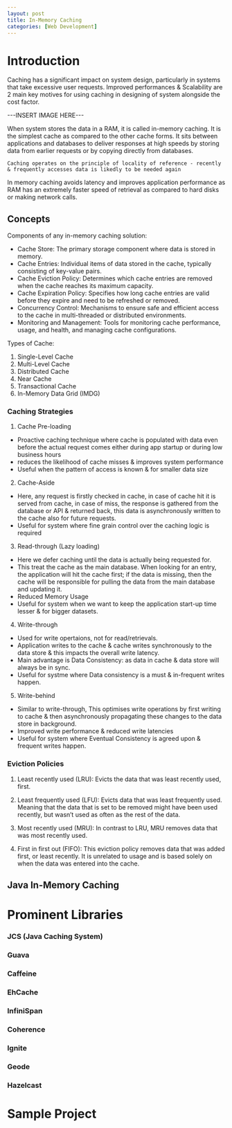 ```yaml
---
layout: post
title: In-Memory Caching
categories: [Web Development]
---
```


# Introduction

Caching has a significant impact on system design, particularly in systems that take excessive user requests. Improved performances & Scalability are 2 main key motives for using caching in designing of system alongside the cost factor.

---INSERT IMAGE HERE---


When system stores the data in a RAM, it is called in-memory caching. It is the simplest cache as compared to the other cache forms. It sits between applications and databases to deliver responses at high speeds by storing data from earlier requests or by copying directly from databases.

`Caching operates on the principle of locality of reference - recently & frequently accesses data is likedly to be needed again`

In memory caching avoids latency and improves application performance as RAM has an extremely faster speed of retrieval as compared to hard disks or making network calls.

## Concepts

Components of any in-memory caching solution:

- Cache Store: The primary storage component where data is stored in memory.
- Cache Entries: Individual items of data stored in the cache, typically consisting of key-value pairs.
- Cache Eviction Policy: Determines which cache entries are removed when the cache reaches its maximum capacity.
- Cache Expiration Policy: Specifies how long cache entries are valid before they expire and need to be refreshed or removed.
- Concurrency Control: Mechanisms to ensure safe and efficient access to the cache in multi-threaded or distributed environments.
- Monitoring and Management: Tools for monitoring cache performance, usage, and health, and managing cache configurations.

Types of Cache:

1. Single-Level Cache
2. Multi-Level Cache
3. Distributed Cache
4. Near Cache
5. Transactional Cache
6. In-Memory Data Grid (IMDG)

### Caching Strategies

1. Cache Pre-loading
- Proactive caching technique where cache is populated with data even before the actual request comes either during app startup or during low business hours
- reduces the likelihood of cache misses & improves system performance
- Useful when the pattern of access is known & for smaller data size

2. Cache-Aside
- Here, any request is firstly checked in cache, in case of cache hit it is served from cache, in case of miss, the response is gathered from the database or API & returned back, this data is asynchronously written to the cache also for future requests.
- Useful for system where fine grain control over the caching logic is required

3. Read-through (Lazy loading)
- Here we defer caching until the data is actually being requested for.
- This treat the cache as the main database. When looking for an entry, the application will hit the cache first; if the data is missing, then the cache will be responsible for pulling the data from the main database and updating it.
- Reduced Memory Usage
- Useful for system when we want to keep the application start-up time lesser & for bigger datasets.

4. Write-through
- Used for write opertaions, not for read/retrievals.
- Application writes to the cache & cache writes synchronously to the data store & this impacts the overall write latency.
- Main advantage is Data Consistency: as data in cache & data store will always be in sync.
- Useful for systme where Data consistency is a must & in-frequent writes happen.

5. Write-behind
- Similar to write-through, This optimises write operations by first writing to cache & then asynchronously propagating these changes to the data store in background.
- Improved write performance & reduced write latencies
- Useful for system where Eventual Consistency is agreed upon & frequent writes happen.

### Eviction Policies

1. Least recently used (LRU): Evicts the data that was least recently used, first.

2. Least frequently used (LFU): Evicts data that was least frequently used. Meaning that the data that is set to be removed might have been used recently, but wasn’t used as often as the rest of the data.

3. Most recently used (MRU): In contrast to LRU, MRU removes data that was most recently used.

4. First in first out (FIFO): This eviction policy removes data that was added first, or least recently. It is unrelated to usage and is based solely on when the data was entered into the cache.

## Java In-Memory Caching



# Prominent Libraries

### JCS (Java Caching System)

### Guava

### Caffeine

### EhCache

### InfiniSpan

### Coherence

### Ignite

### Geode

### Hazelcast

# Sample Project
